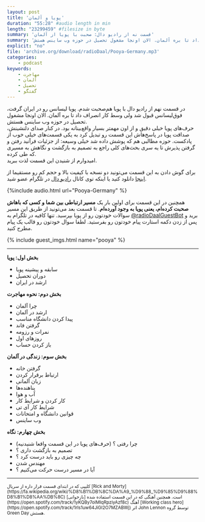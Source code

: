 ```yaml
---
layout: post
title: 'پویا و آلمان'
duration: "55:28" #audio length in min
length: "23299459" #filesize in byte
summary: 'قسمت نه از رادیو دال: صحبت با پویا از آلمان'
summary: 'در قسمت نهم از رادیو دال با پویا هم‌صحبت شدم. پویا لیسانس رو در ایران گرفت، فوق‌لیسانس قبول شد ولی وسط کار انصراف داد تا بره آلمان. الان اونجا مشغول تحصیل در حوزه وب ساینس هستش.'
explicit: "no"
file: 'archive.org/download/radioDaal/Pooya-Germany.mp3'
categories:
    - podcast
keywords:
    - مهاجرت
    - آلمان
    - تحصیل
    - گفتگو
---
```


در قسمت نهم از رادیو دال با پویا هم‌صحبت شدم. پویا لیسانس رو در ایران گرفت، فوق‌لیسانس قبول شد ولی وسط کار انصراف داد تا بره آلمان. الان اونجا مشغول تحصیل در حوزه وب ساینس هستش.  
حرف‌های پویا خیلی دقیق و از اون مهمتر بسیار واقع‌بینانه بود. در کنار صدای دلنشینش، صداقت پویا در پاسخ‌هاش این قسمت رو تبدیل کرد به یکی قسمت‌های خیلی خوب از پادکست. حوزه مطالبی هم که پوشش داده شد خیلی وسیعه: از جزئیات فرآنید رفتن و گرفتن پذیرش تا یه سری بحث‌های کلی راجع به تصمیم به بازگشت و نگاهش به مسیری که طی کرده.  
امیدوارم از شنیدن این قسمت لذت ببرید.

برای گوش دادن به این قسمت می‌تونید دو نسخه با کیفیت بالا و حجم کم رو مستقیما از [اینجا](http://bit.ly/daal-09) دانلود کنید یا اینکه توی کانال [رادیو دال](https://telegram.me/radioDaal) در تلگرام عضو شید.


{%include audio.html url="Pooya-Germany" %}

همچنین در این قسمت برای اولین بار یک **مسیر ارتباطی بین شما و کسی که باهاش صحبت کرده‌ام، یعنی پویا به وجود آورده‌ام**. تا قسمت بعد می‌تونید از طریق این مسیر سوالات خودتون رو از پویا بپرسید.
تنها کافیه در تلگرام به [@radioDaalGuestBot](https://t.me/RadioDaalGuestBot) برید و پس از زدن دکمه استارت پیام خودتون رو بفرستید.
لطفا سوال خودتون رو قالب یک پیام مطرح کنید.

{% include guest_imgs.html name="pooya" %}

<hr>

**بخش اول: پویا**

- سابقه و پیشینه پویا
- دوران تحصیل
- ارشد در ایران

**بخش دوم: نحوه مهاجرت**

- چرا آلمان
- ارشد در آلمان
- پیدا کردن دانشگاه مناسب
- گرفتن فاند
- نمرات و رزومه
- روزهای اول
- باز کردن حساب

**بخش سوم: زندگی در آلمان**

- گرفتن خانه
- ارتباط برقرار کردن
- زبان آلمانی
- پناهنده‌ها
- آب و هوا
- کار کردن و شرایط کار
- شرایط کار آی تی
- قوانین دانشگاه و امتحانات
- وب ساینس

**بخش چهارم: نگاه**

- چرا رفتی ؟ (حرف‌های پویا در این قسمت واقعا شنیدنیه)
- تصمیم به بازگشت داری ؟
- چه چیزی رو باید درست کرد ؟
- مهندس شدن
- آیا در مسیر درست حرکت می‌کنیم ؟

<hr>

<small>
کلیپی که در ابتدای قسمت قرار داره از سریال [Rick and Morty](https://fa.wikipedia.org/wiki/%D8%B1%DB%8C%DA%A9_%D9%88_%D9%85%D9%88%D8%B1%D8%AA%DB%8C) است.  
همچنین آهنگی که در این قسمت استفاده شده [بازخوانی](https://open.spotify.com/track/1yKQBy7olMIqRpziyAzf8c) آهنگ [Working class hero](https://open.spotify.com/track/1rls1uw64JiGI2O7MZABWj) اثر John Lennon توسط گروه Green Day هستش.
</small>